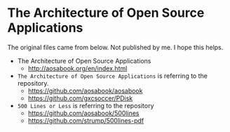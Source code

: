 # The Architecture of Open Source Applications
The original files came from below. Not published by me. I hope this helps.

- The Architecture of Open Source Applications
  - http://aosabook.org/en/index.html
- `The Architecture of Open Source Applications` is referring to the repository.
  - https://github.com/aosabook/aosabook
  - https://github.com/gxcsoccer/PDisk
- `500 Lines or Less` is referring to the repository
  - https://github.com/aosabook/500lines
  - https://github.com/strump/500lines-pdf



